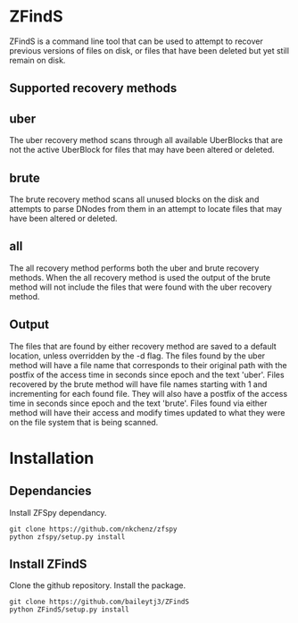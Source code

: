 # ZFindS

ZFindS is a command line tool that can be used to attempt to recover previous
versions of files on disk, or files that have been deleted but yet still remain
on disk.

## Supported recovery methods

uber
------
The uber recovery method scans through all available UberBlocks that
are not the active UberBlock for files that may have been altered or
deleted.

brute
-----
The brute recovery method scans all unused blocks on the disk and
attempts to parse DNodes from them in an attempt to locate files that
may have been altered or deleted.

all
-----
The all recovery method performs both the uber and brute recovery
methods. When the all recovery method is used the output of the brute
method will not include the files that were found with the uber
recovery method.

## Output

The files that are found by either recovery method are saved to a default
location, unless overridden by the -d flag. The files found by the uber method
will have a file name that corresponds to their original path with the postfix
of the access time in seconds since epoch and the text 'uber'. Files recovered
by the brute method will have file names starting with 1 and incrementing for
each found file.  They will also have a postfix of the access time in seconds
since epoch and the text 'brute'. Files found via either method will have their
access and modify times updated to what they were on the file system that is
being scanned.

# Installation

## Dependancies

Install ZFSpy dependancy.

    git clone https://github.com/nkchenz/zfspy
    python zfspy/setup.py install

## Install ZFindS

Clone the github repository.
Install the package.

    git clone https://github.com/baileytj3/ZFindS
    python ZFindS/setup.py install
